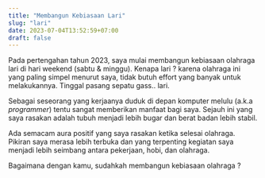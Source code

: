 ```yaml
---
title: "Membangun Kebiasaan Lari"
slug: "lari"
date: 2023-07-04T13:52:59+07:00
draft: false
---
```


Pada pertengahan tahun 2023, saya mulai membangun kebiasaan olahraga lari di hari weekend (sabtu & minggu). Kenapa lari ? karena olahraga ini yang paling simpel menurut saya, tidak butuh effort yang banyak untuk melakukannya. Tinggal pasang sepatu gass.. lari.

Sebagai seseorang yang kerjaanya duduk di depan komputer melulu (a.k.a _programmer_) tentu sangat memberikan manfaat bagi saya. Sejauh ini yang saya rasakan adalah tubuh menjadi lebih bugar dan berat badan lebih stabil.

Ada semacam aura positif yang saya rasakan ketika selesai olahraga. Pikiran saya merasa lebih terbuka dan yang terpenting kegiatan saya menjadi lebih seimbang antara pekerjaan, hobi, dan olahraga.

Bagaimana dengan kamu, sudahkah membangun kebiasaan olahraga ?
